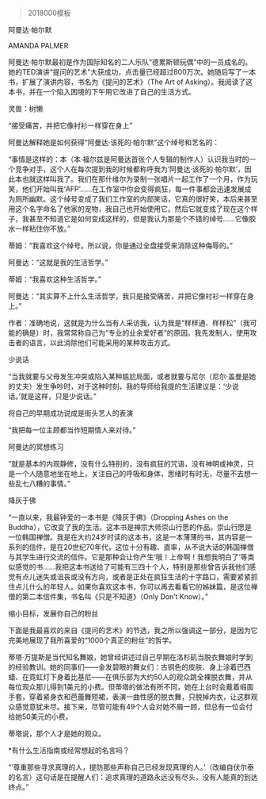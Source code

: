 # 
> 2018000模板



阿曼达·帕尔默


AMANDA PALMER


阿曼达·帕尔默最初是作为国际知名的二人乐队“德累斯顿玩偶”中的一员成名的。她的TED演讲“提问的艺术”大获成功，点击量已经超过800万次。她随后写了一本书，扩展了演讲内容，书名为《提问的艺术》（The Art of Asking）。我阅读了这本书，并在一个陷入困境的下午用它改进了自己的生活方式。

灵兽：树懒


“接受痛苦，并把它像衬衫一样穿在身上”

阿曼达解释她是如何获得“阿曼达·该死的·帕尔默”这个绰号和艺名的：

“事情是这样的：本（本·福尔兹是阿曼达首张个人专辑的制作人）认识我当时的一个竞争对手，这个人在每次提到我的时候都称呼我为‘阿曼达·该死的·帕尔默’，因此本也就这样叫我了。我们在那什维尔为录制一张唱片一起工作了一个月，作为玩笑，他们开始叫我‘AFP’……在工作室中你会变得疯狂，每一件事都会迅速发展成为厕所幽默。这个绰号变成了我们工作室的内部笑话，它真的很好笑，本后来甚至用这个名字命名了他家的宠物，我自己也开始使用它。然后它就变成了现在这个样子，我甚至不知道它是如何变成这样的，但是我认为那是个不错的绰号……它像胶水一样粘住你不放。”

蒂姆：“我喜欢这个绰号。所以说，你是通过全盘接受来消除这种侮辱的。”

阿曼达：“这就是我的生活哲学。”

蒂姆：“我喜欢这种生活哲学。”

阿曼达：“其实算不上什么生活哲学，我只是接受痛苦，并把它像衬衫一样穿在身上。”


作者：准确地说，这就是为什么当有人采访我，认为我是“样样通、样样松”（我可能的确是）时，我常常称自己为“专业的业余爱好者”的原因。我先发制人，使用攻击者的语言，以此消除他们可能采用的某种攻击方式。




少说话

“当我就要与父母发生冲突或陷入某种尴尬局面，或者就要与尼尔（尼尔·盖曼是她的丈夫）发生争吵时，对于这种时刻，我的导师给我提的生活建议是：‘少说话。’就是这样，只是少说话。”


将自己的早期成功说成是街头艺人的表演

“我把每一位主顾都当作短期情人来对待。”


阿曼达的冥想练习

“就是基本的内观静修，没有什么特别的，没有疯狂的咒语，没有神明或神灵，只是一个人随意地坐在地上，关注自己的呼吸和身体，思绪时有时无，尽量不去想一些乱七八糟的事情。”


降灰于佛

“一直以来，我最钟爱的一本书是《降灰于佛》（Dropping Ashes on the Buddha），它改变了我的生活。这本书是禅宗大师崇山行愿的作品。崇山行愿是一位韩国禅僧。我是在大约24岁时读的这本书，这是一本薄薄的书，其内容是一系列的信件，是在20世纪70年代，这位十分有趣、直率，从不说大话的韩国禅僧与其学生进行交流的信件。它是那种会让你产生‘哦！上帝啊！我想我明白了’等类似感觉的书……我把这本书送给了可能有三四十个人，特别是那些曾告诉我他们感觉有点儿迷失或沮丧或没有方向，或者是正处在疯狂生活的十字路口，需要紧紧抓住点儿什么的年轻人。如果你喜欢这本书，你可以再去看看它的姊妹篇，是这位禅僧的第二本信件集，书名叫《只是不知道》（Only Don’t Know）。”


缩小目标，发展你自己的粉丝

下面是我最喜欢的来自《提问的艺术》的节选，我之所以强调这一部分，是因为它完美地展现了我所喜爱的“1000个真正的粉丝”的哲学。


蒂塔·万提斯是当代知名舞娘，她曾经讲述过自己早期在洛杉矶当脱衣舞娘时学到的经验教训。她的同事们——金发碧眼的舞女们：古铜色的皮肤、身上涂着巴西蜡、在霓虹灯下身着比基尼——在俱乐部为大约50人的观众跳全裸脱衣舞，并从每位观众那儿得到1美元的小费。但蒂塔的做法有所不同，她在上台时会戴着缎面手套，穿着紧身衣和芭蕾舞短裙，表演一曲性感的脱衣舞，只脱掉内衣，让这群观众感觉意犹未尽。接下来，尽管可能有49个人会对她不屑一顾，但总有一位会付给她50美元的小费。

蒂塔说，那个人才是她的观众。

*有什么生活指南或经常想起的名言吗？

“‘尊重那些寻求真理的人，提防那些声称自己已经发现真理的人。’（改编自伏尔泰的名言）这句话是在提醒人们：追求真理的道路永远没有尽头，没有人能真的到达终点。”




